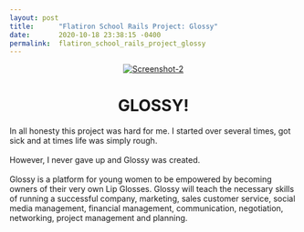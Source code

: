 ```yaml
---
layout: post
title:      "Flatiron School Rails Project: Glossy"
date:       2020-10-18 23:38:15 -0400
permalink:  flatiron_school_rails_project_glossy
---
```





<center><a href="https://ibb.co/v3qBFk0"><img src="https://i.ibb.co/5r490Lb/Screenshot-2.png" alt="Screenshot-2" border="0"></a></center>

# <center>GLOSSY!</center>
In all honesty this project was hard for me. I started over several times, got sick and at times life was simply rough. <br><br>
However, I never gave up and Glossy was created. <br><br>
Glossy is a platform for young women to be empowered by becoming owners of their very own Lip Glosses. Glossy will teach the necessary skills of running a successful company, marketing, sales customer service, social media management, financial management, communication, negotiation, networking, project management and planning. <br>



